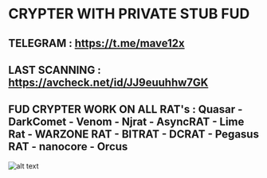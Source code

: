 # CRYPTER WITH PRIVATE STUB FUD
## TELEGRAM : https://t.me/mave12x
LAST SCANNING : https://avcheck.net/id/JJ9euuhhw7GK
-
FUD CRYPTER WORK ON ALL RAT's : 
Quasar - DarkComet - Venom - Njrat - AsyncRAT - Lime Rat - WARZONE RAT - BITRAT - DCRAT - Pegasus RAT - nanocore - Orcus
-
![alt text](https://i.ibb.co/nkgc0N8/Crypter-Features.png)

